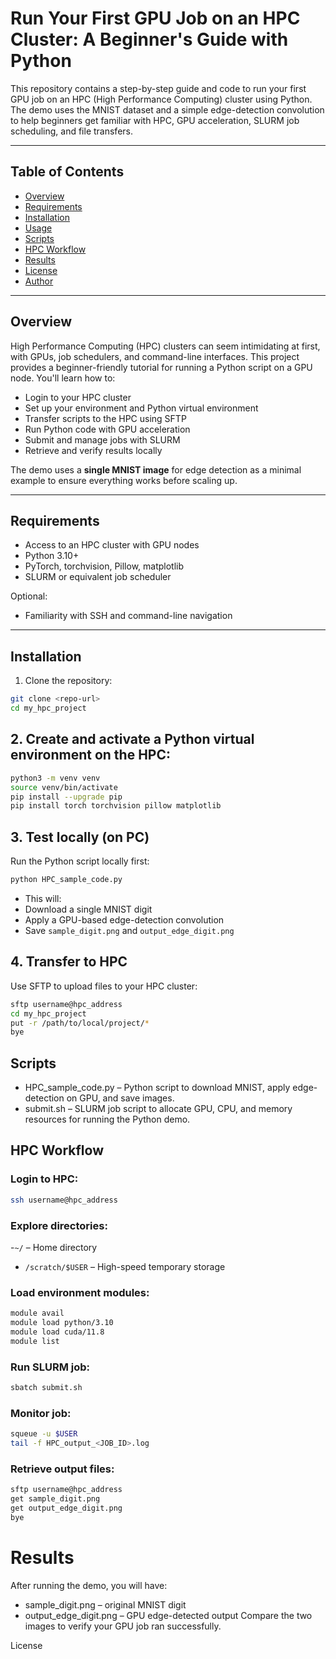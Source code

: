# Run Your First GPU Job on an HPC Cluster: A Beginner's Guide with Python

This repository contains a step-by-step guide and code to run your first GPU job on an HPC (High Performance Computing) cluster using Python. The demo uses the MNIST dataset and a simple edge-detection convolution to help beginners get familiar with HPC, GPU acceleration, SLURM job scheduling, and file transfers.

---

## Table of Contents
- [Overview](#overview)  
- [Requirements](#requirements)  
- [Installation](#installation)  
- [Usage](#usage)  
- [Scripts](#scripts)  
- [HPC Workflow](#hpc-workflow)  
- [Results](#results)  
- [License](#license)  
- [Author](#author)  

---

## Overview
High Performance Computing (HPC) clusters can seem intimidating at first, with GPUs, job schedulers, and command-line interfaces. This project provides a beginner-friendly tutorial for running a Python script on a GPU node. You'll learn how to:

- Login to your HPC cluster  
- Set up your environment and Python virtual environment  
- Transfer scripts to the HPC using SFTP  
- Run Python code with GPU acceleration  
- Submit and manage jobs with SLURM  
- Retrieve and verify results locally  

The demo uses a **single MNIST image** for edge detection as a minimal example to ensure everything works before scaling up.

---

## Requirements
- Access to an HPC cluster with GPU nodes  
- Python 3.10+  
- PyTorch, torchvision, Pillow, matplotlib  
- SLURM or equivalent job scheduler  

Optional:
- Familiarity with SSH and command-line navigation  

---

## Installation
1. Clone the repository:  
```bash
git clone <repo-url>
cd my_hpc_project
```
## 2. Create and activate a Python virtual environment on the HPC:
``` bash
python3 -m venv venv
source venv/bin/activate
pip install --upgrade pip
pip install torch torchvision pillow matplotlib
```
## 3. Test locally (on PC)
Run the Python script locally first:
```bash
python HPC_sample_code.py
```
- This will:
- Download a single MNIST digit
- Apply a GPU-based edge-detection convolution
- Save `sample_digit.png` and `output_edge_digit.png`

## 4. Transfer to HPC
Use SFTP to upload files to your HPC cluster: 
```bash
sftp username@hpc_address
cd my_hpc_project
put -r /path/to/local/project/*
bye
```

## Scripts

- HPC_sample_code.py – Python script to download MNIST, apply edge-detection on GPU, and save images.
- submit.sh – SLURM job script to allocate GPU, CPU, and memory resources for running the Python demo.

## HPC Workflow

### Login to HPC:
```bash 
ssh username@hpc_address
```
### Explore directories:
-`~/` – Home directory
- `/scratch/$USER` – High-speed temporary storage

### Load environment modules:
``` bash
module avail
module load python/3.10
module load cuda/11.8
module list
```
### Run SLURM job:
``` bash
sbatch submit.sh
```
### Monitor job:
``` bash 
squeue -u $USER
tail -f HPC_output_<JOB_ID>.log
```
### Retrieve output files:
``` bash 
sftp username@hpc_address
get sample_digit.png
get output_edge_digit.png
bye
```

# Results

After running the demo, you will have:
- sample_digit.png – original MNIST digit
- output_edge_digit.png – GPU edge-detected output
Compare the two images to verify your GPU job ran successfully.

License
